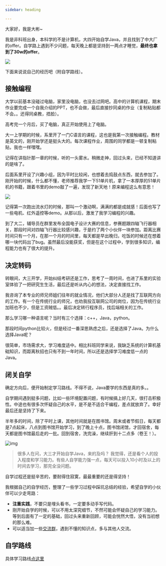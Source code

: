 ```yaml
---
sidebar: heading

---
```


大家好，我是大彬~

我是非科班出身，本科学的不是计算机，大四开始自学Java，并且找到了中大厂的offer。自学路上遇到不少问题，每天晚上都是坚持到一两点才睡觉，**最终也拿到了30w的offer**。

![](http://img.topjavaer.cn/img/image-20211206000941636.png)

下面来说说自己的经历吧（附自学路线）。

## 接触编程

大学以前基本没碰过电脑，家里没电脑，也没去过网吧。高中的计算机课程，期末作业要完成一个自我介绍的PPT，也不会做，最后直接抄同桌的作业（复制粘贴都不会。。还得同桌教，捂脸）。

高考完一个月后，买了电脑，真正开始使用上了电脑。

大一上学期的时候，系里开了一门C语言的课程，这也是我第一次接触编程。教材是英文的，刚开始学还是挺头大的。每次课程作业，周围的同学都是一顿复制粘贴，我也一样嘿嘿。

记得在讲指针那一章的时候，听的一头雾水。稍微走神，回过头来，已经不知道讲的是啥了。

后面系里开设了兴趣小组，因为平时比较闲，也想着去捣鼓点东西，就去参加了。刚开始的时候，什么都不懂，老师推荐我学一下51单片机，拿了一本厚厚的51单片机的书籍，跟着书里的demo敲了一遍，发现了新天地！原来编程这么有意思！

![](https://pic2.zhimg.com/80/v2-2ac0759cc48ed0d17b9ce46a13bb0f1e_720w.jpg)

记得第一次跑出流水灯的时候，那叫一个激动啊，满满的都是成就感！后面也写了一些电机、红外遥控等demo。从那以后，激发了我学习编程的兴趣。

到了大二，辅导员在群里发布全国电子设计大赛的信息，参赛题跟四轴飞行器相关，那段时间对四轴飞行器比较感兴趣，于是约了两个小伙伴一块参加。距离比赛时间只有一个月，在那一个月的时间里，每天都是早出晚归，吃饭的时候还在想着哪一块代码出了bug。虽然最后没能获奖，但是在这个过程中，学到很多知识，编程能力也有了很大的提升。

## 决定转码

转眼间，大三开学，开始纠结考研还是工作，思考了一周时间，也进了系里的实验室体验了一把研究生生活，最后还是听从内心的想法，决定直接找工作。

我咨询了本专业的师兄师姐们往年的就业情况，他们大部分人还是找了互联网方向的工作。有一个在传统行业的师兄，也劝我投互联网公司的岗位，因为在传统行业加班也不少，但是工资贼低。。最后决定转行程序员，找后端相关的工作。

那么学习哪一种语言呢？当时有三个选择：c++，Java，python。

那段时间python比较火，但是经过一番深思熟虑之后，还是选择了Java。为什么选择Java呢？

很简单，市场需求大，学习难度适中。相比科班同学来说，我缺乏系统的计算机基础知识，而距离秋招也只有不到一年时间，所以还是选择学习难度低一点的Java。

## 闭关自学

确定方向后，便开始制定学习路线。不得不说，Java要学的东西是真的多。。

自学期间遇到挺多问题，比如一些环境配置问题，有时候搞上好几天，很打击积极性。中途也有很多次怀疑自己的水平，是不是不适合干编程，差点就放弃了。幸好最后还是坚持了下来。

半年多的时间，除了平时上课，其他时间就是在图书馆。周末或者节假日，每天都是7点起床，八点到图书馆开始学习，到了晚上十点，图书馆闭馆，才回宿舍，每天都是图书馆最后走的一批。回到宿舍，洗完澡，继续肝到十二点多（卷王！）。

![img](https://pic3.zhimg.com/80/v2-25f6523ffc0ea6982c576b75458695dc_720w.jpg)

> 很多人在问，大三才开始自学Java，来的及吗？ 我觉得，还是看个人的投入程度和学习能力。有些人自学能力强一点，每天可以投入10小时及以上的时间去学习，那完全没问题。

自学过程还是挺辛苦的，要耐得住寂寞，最最重要的还是得坚持！

我根据自己的自学经历，整理了一些学习过程中踩坑总结的经验，希望自学的小伙伴可以少走弯路：

- **注重实践**，不要只是埋头看书，一定要多动手写代码。
- 刚开始自学的时候，可以不用太深究细节，不然可能会怀疑自己的学习能力。等到后面有了一定的基础，回过头来重新回顾，可能会恍然大悟，没有当初想的那么难。
- 可以适当加一些[交流群](https://topjavaer.cn/about/contact.html#%E4%BA%A4%E6%B5%81%E7%BE%A4)，遇到不懂的知识点，多与其他人交流。

## 自学路线

具体学习路线[点这里](https://topjavaer.cn/learning-resources/java-learn-guide.html#%E8%87%AA%E5%AD%A6%E8%B7%AF%E7%BA%BF)